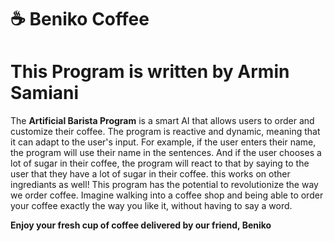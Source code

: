 # ☕ Beniko Coffee
# This Program is written by Armin Samiani

The **Artificial Barista Program** is a smart AI that allows users to order and customize their coffee. The program is reactive and dynamic, meaning that it can adapt to the user's input. For example, if the user enters their name, the program will use their name in the sentences. And if the user chooses a lot of sugar in their coffee, the program will react to that by saying to the user that they have a lot of sugar in their coffee. this works on other ingrediants as well!
This program has the potential to revolutionize the way we order coffee. Imagine walking into a coffee shop and being able to order your coffee exactly the way you like it, without having to say a word.

**Enjoy your fresh cup of coffee delivered by our friend, Beniko**
